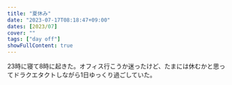 ```yaml
---
title: "夏休み"
date: "2023-07-17T08:18:47+09:00"
dates: [2023/07]
cover: ""
tags: ["day off"]
showFullContent: true
---
```


23時に寝て8時に起きた。オフィス行こうか迷ったけど、たまには休むかと思ってドラクエタクトしながら1日ゆっくり過ごしていた。
